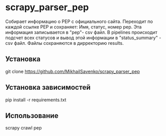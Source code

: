 # scrapy_parser_pep

Собирает информацию о PEP с официального сайта. Переходит по каждой ссылке PEP и сохраняет: Имя, статус, номер pep. Эта информация записывается в "pep"- csv файл. 
В pipelines происходит подсчет всех статусов и вывод этой информации в "status_summary" - csv файл. 
Файлы сохраняются в дирректорию results.

## Установка
git clone https://github.com/MikhailSavenko/scrapy_parser_pep

## Установка зависимостей
pip install -r requirements.txt

## Использование
scrapy crawl pep